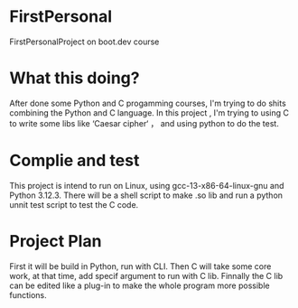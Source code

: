 # FirstPersonal
FirstPersonalProject on boot.dev course

# What this doing?
After done some Python and C progamming courses, I'm trying to do shits combining the Python and C language.
In this project , I'm trying to using C to write some libs like ‘Caesar cipher‘ ， and using python to do the test.

# Complie and test
This project is intend to run on Linux, using gcc-13-x86-64-linux-gnu and Python 3.12.3.
There will be a shell script to make .so lib and run a python unnit test script to test the C code.

# Project Plan
First it will be build in Python, run with CLI.
Then C will take some core work, at that time, add specif argument to run with C lib.
Finnally the C lib can be edited like a plug-in to make the whole program more possible functions.
